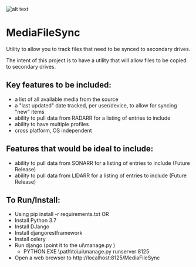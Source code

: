 ![alt text](https://github.com/ExtensiveJS/MediaFileSync/blob/master/ui/MediaFileSync/static/mediafilesync/images/MFS_Logo.png?raw=true "MediaFileSync")
# MediaFileSync

Utility to allow you to track files that need to be synced to secondary drives. 

The intent of this project is to have a utility that will allow files to be copied to secondary drives.

## Key features to be included:
* a list of all available media from the source
* a "last updated" date tracked, per user/device, to allow for syncing "new" items
* ability to pull data from RADARR for a listing of entries to include
* ability to have multiple profiles
* cross platform, OS independent

## Features that would be ideal to include:
* ability to pull data from SONARR for a listing of entries to include (Future Release)
* ability to pull data from LIDARR for a listing of entries to include (Future Release)

## To Run/Install:
* Using pip install -r requirements.txt OR
* Install Python 3.7
* Install DJango
* Install djangorestframework
* Install celery
* Run django (point it to the ui\manage.py )
    * PYTHON.EXE \path\to\ui\manage.py runserver 8125
* Open a web browser to http://localhost:8125/MediaFileSync



